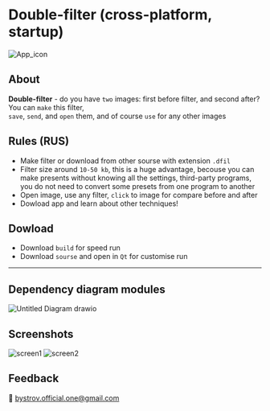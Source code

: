 # Double-filter (cross-platform, startup)

![App_icon](https://user-images.githubusercontent.com/92841151/179056228-4edf99c4-cf7a-4b06-bca3-acb11aa3cc5b.png)
## About
**Double-filter** - do you have `two` images: first before filter, and second after? You can `make` this filter,<br/> `save`, `send`, and `open` them, and of course `use` for any other images
## Rules (RUS)
- Make filter or download from other sourse with extension `.dfil`
- Filter size around `10-50 kb`, this is a huge advantage, becouse you can make presents without knowing all the settings, third-party programs, you do not need to convert some presets from one program to another
- Open image, use any filter, `click` to image for compare before and after
- Dowload app and learn about other techniques!

## Dowload
 - Download `build` for speed run<br/>
 - Download `sourse` and open in `Qt` for customise run
______
## Dependency diagram modules
![Untitled Diagram drawio](https://user-images.githubusercontent.com/92841151/179055401-a32e335a-a35c-4695-a462-9fff71e5ec55.png)
## Screenshots
![screen1](https://user-images.githubusercontent.com/92841151/179055659-510a408d-3472-405a-b82c-2e944962df9a.jpg)
![screen2](https://user-images.githubusercontent.com/92841151/179055686-5a0942ac-f2ec-4fec-8995-003dcd92ef16.jpg)

## Feedback
:email: bystrov.official.one@gmail.com


